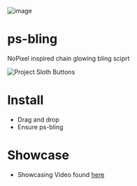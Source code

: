 ![image](https://user-images.githubusercontent.com/82112471/213807130-12b89cf3-b909-447c-90aa-d8e3f713a609.png)

# ps-bling
NoPixel inspired chain glowing bling sciprt

![Project Sloth Buttons](https://user-images.githubusercontent.com/91661118/169454003-488c8994-eec9-4b92-9b0c-f3a675be7d1b.png)

# Install
* Drag and drop
* Ensure ps-bling


# Showcase
* Showcasing Video found [here](https://youtu.be/qRTQnK_P0fQ)
